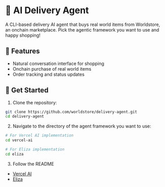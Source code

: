 # 🤖 AI Delivery Agent

A CLI-based delivery AI agent that buys real world items from Worldstore, an onchain marketplace. Pick the agentic framework you want to use and happy shopping!

## 🌟 Features

- Natural conversation interface for shopping
- Onchain purchase of real world items
- Order tracking and status updates

## 🚀 Get Started

1. Clone the repository:
```bash
git clone https://github.com/worldstore/delivery-agent.git
cd delivery-agent
```

2. Navigate to the directory of the agent framework you want to use:
```bash
# For Vercel AI implementation
cd vercel-ai 

# For Eliza implementation
cd eliza
```

3. Follow the README
- [Vercel AI](./vercel-ai/README.md)
- [Eliza](./eliza/README.md)
